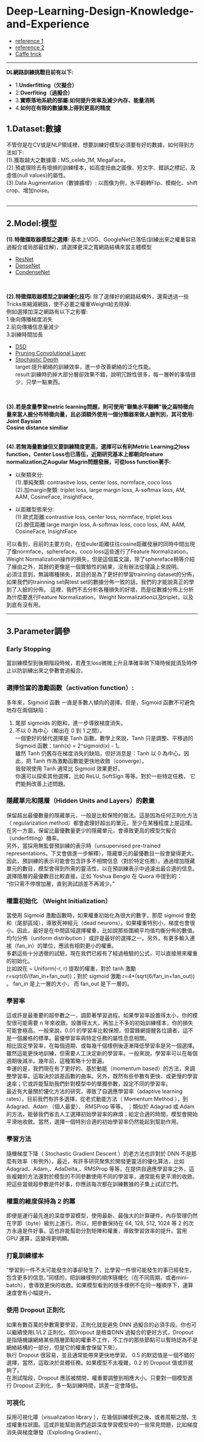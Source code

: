 # Deep-Learning-Design-Knowledge-and-Experience
- [reference 1](https://www.zhihu.com/people/zhou-yi-nan-42/activities)
- [reference 2](https://www.leiphone.com/news/201701/gOwAU7YFQkJcFkVB.html)
- [Caffe trick](https://blog.csdn.net/sinat_26917383/article/details/54232791)
---
**DL網路訓練挑戰目前有以下:**
- 1.**Underfitting（欠擬合）**
- 2.**Overfiting（過擬合）**
- 3.**實際落地系統的部屬:如何提升效率及減少內存、能量消耗**
- 4.**如何在有限的數據集上得到更高的精度**


## 1.Dataset:數據
不管你是在CV或是NLP領域裡，想要訓練好模型必須要有好的數據，如何得到方法如下:<br/>
(1).獲取越大之數據庫 : MS_celeb_1M, MegaFace。<br/>
(2).預處理除去有壞損的訓練樣本，如高度扭曲之圖像、短文字、錯誤之標記，及虛值(null values)的屬性。<br/>
(3).Data Augmentation（數據擴增）: 以图像为例，水平翻轉Flip、模糊化、shift crop、增加noise。<br/>
<br/>

---

## 2.Model:模型
**(1).特徵擷取器模型之選擇:**
基本上VGG、GoogleNet已落伍(訓練出來之權重容易過擬合或局部最佳解)，請選擇更深之寬網路結構來當主體模型
- [ResNet](https://arxiv.org/pdf/1512.03385.pdf)
- [DenseNet](https://arxiv.org/pdf/1608.06993.pdf)
- [CondenseNet](https://arxiv.org/pdf/1711.09224.pdf)
<br/>

**(2).特徵擷取器模型之訓練優化技巧:**
除了選擇好的網路結構外，還需透過一些Tricks來縮減網路，使不必要之權重Weight給去除掉:<br/>
例如選擇加深之網路有以下之影響:<br/>
1.後向傳播梯度消失<br/>
2.前向傳播信息量減少<br/>
3.訓練時間加長<br/>
- [DSD](https://arxiv.org/abs/1607.04381)
- [Pruning Convolutional Layer](https://arxiv.org/pdf/1611.06440.pdf)
- [Stochastic Depth](https://arxiv.org/pdf/1603.09382.pdf)<br/>
target:提升網絡的訓練效率，進一步改善網絡的泛化性能。<br/>
result:訓練時扔掉大部分層卻效果不錯，說明冗餘性很多，每一層幹的事情很少，只學一點東西。<br/>
<br/>

**(3).若是度量學習metric learning問題，則可使用"聯集水平翻轉"後之兩特徵向量來當人臉分布特徵向量，且必須額外使用一個分類器來做人臉判別，其可使用:**<br/>
**Joint Baysian**<br/>
**Cosine distance similiar**<br/>
<br/>

**(4).若無海量數據但又要訓練精度更高，選擇可以有利Metric Learning之loss function，Center Loss也已落伍，近期研究基本上都朝向feature normalization之Augular Magrin問題發展，可從loss function著手:**<br/>
- 以聚類來分: <br/>
(1).單純聚類: contrasitve loss, center loss, normface, coco loss <br/>
(2).加margin聚類: triplet loss, large margin loss, A-softmax loss, AM, AAM, CosineFace, InsightFace,  <br/>

- 以距離型態來分: <br/>
(1).歐式距離:contrastive loss, center loss, normface, triplet loss <br/>
(2).餘弦距離:large margin loss, A-softmax loss, coco loss, AM, AAM,  CosineFace, InsightFace <br/>

可以看到，目前的主要方向，在從euler距離往往cosine距離發展的同時中間出現了像normface，sphereface，coco loss這些進行了Feature Normalization，Weight Normalization操作的損失，但是這個篇文論，除了sphereface稍等介紹了緣由之外，其餘的更像是一個實驗性的結果，沒有辦法從理論上來說明。<br/>
必須注意到，無論哪種損失，其目的是為了更好的學習trainning dataset的分佈，如果我們的trainning set與test set的數據分佈一致的話，我們的才能說真正的學到了人臉的分佈。 這裡，我們不去分析各種損失的好壞，而是從數據分佈上分析為什麼要進行Feature Normalization，Weight Normalization以及triplet，以及到底有沒有用。<br/>


---

## 3.Parameter調參

### Early Stopping<br/>
當訓練模型到後期階段時候，若產生loss微微上升且準確率微下降時候就須及時停止以防訓練出來之參數會過擬合。<br/>

### 選擇恰當的激勵函數（activation function）:<br/>
多年來，Sigmoid 函數 一直是多數人傾向的選擇。但是，Sigmoid 函數不可避免地存在兩個缺陷：<br/>
1. 尾部 sigmoids 的飽和，進一步導致梯度消失。 <br/>
2. 不以 0 為中心（輸出在 0 到 1 之間）。<br/>
一個更好的替代選擇是 Tanh 函數。數學上來說，Tanh 只是調整、平移過的 Sigmoid 函數：tanh(x) = 2^sigmoid(x) - 1。<br/>
雖然 Tanh 仍舊存在梯度消失的缺陷，但好消息是：Tanh 以 0 為中心。因此，把 Tanh 作為激勵函數能更快地收斂（converge）。<br/>
我發現使用 Tanh 通常比 Sigmoid 效果更好。<br/>
你還可以探索其他選擇，比如 ReLU, SoftSign 等等。對於一些特定任務， 它們能夠改善上述問題。<br/>

### 隱藏單元和隱層（Hidden Units and Layers）的數量<br/>
保留超出最優數量的隱藏單元，一般是比較保險的做法。這是因為任何正則化方法（ regularization method）都會處理好超出的單元，至少在某種程度上是這樣。<br/>
在另一方面，保留比最優數量更少的隱藏單元，會導致更高的模型欠擬合（underfitting）機率。<br/>
另外，當採用無監督預訓練的表示時（unsupervised pre-trained representations，下文會做進一步解釋），隱藏單元的最優數目一般會變得更大。<br/>
因此，預訓練的表示可能會包含許多不相關信息（對於特定任務）。通過增加隱藏單元的數目，模型會得到所需的靈活性，以在預訓練表示中過濾出最合適的信息。<br/>
選擇隱層的最優數目比較直接。正如 Yoshua Bengio 在 Quora 中提到的：<br/>
“你只需不停增加層，直到測試誤差不再減少。”<br/>

### 權重初始化 （Weight Initialization）<br/>
當使用 Sigmoid 激勵函數時，如果權重初始化為很大的數字，那麼 sigmoid 會飽和（尾部區域），導致死神經元（dead neurons）。如果權重特別小，梯度也會很小。因此，最好是在中間區域選擇權重，比如說那些圍繞平均值均衡分佈的數值。<br/>
均勻分佈（uniform distribution ）或許是最好的選擇之一。另外，有更多輸入連接（fan_in）的單位，應該有相對更小的權重。<br/>
多虧這些十分透徹的試驗，現在我們已經有了經過檢驗的公式，可以直接用來權重的初始化。<br/>
比如說在 ~ Uniform(-r, r) 提取的權重，對於 tanh 激勵 r=sqrt(6/(fan_in+fan_out))；對於 sigmoid 激勵 r=4*(sqrt(6/fan_in+fan_out)) 。 fan_in 是上一層的大小， 而 fan_out 是下一層的。<br/>

### 學習率<br/>
這或許是最重要的超參數之一，調節著學習過程。如果學習率設置得太小，你的模型很可能需要 n 年來收斂。設置得太大，再加上不多的初始訓練樣本，你的損失可能會極高。一般來說，0.01 的學習率比較保險。但雷鋒網提醒各位讀者，這不是一個嚴格的標準。最優學習率與特定任務的屬性息息相關。<br/>
相比固定學習率，在每個週期、或每幾千個樣例後逐漸降低學習率是另一個選擇。雖然這能更快地訓練，但需要人工決定新的學習率。一般來說，學習率可以在每個週期後減半。幾年前，這種策略十分普遍。<br/>
幸運的是，我們現在有了更好的、基於動能（momentum based）的方法，來調整學習率。這取決於誤差函數的曲率。另外，既然有些參數有更快、或更慢的學習速率；它或許能幫助我們針對模型中的單獨參數，設定不同的學習率。<br/>
最近有大量關於優化方法的研究，導致了自適應學習率（adaptive learning rates）。目前我們有許多選擇，從老式動能方法（ Momentum Method ），到 Adagrad、Adam （個人最愛）、 RMSProp 等等。 ；類似於 Adagrad 或 Adam 的方法，能替我們省去人工選擇初始學習率的麻煩；給定合適的時間，模型會開始平滑地收斂。當然，選擇一個特別合適的初始學習率仍然能起到幫助作用。<br/>

### 學習方法<br/>
隨機梯度下降（ Stochastic Gradient Descent ）的老方法也許對於 DNN 不是那麼有效率（有例外）。最近，有許多研究聚焦於開發更靈活的優化算法，比如 Adagrad、Adam,、AdaDelta,、RMSProp 等等。在提供自適應學習率之外，這些複雜的方法還對於模型的不同參數使用不同的學習率，通常能有更平滑的收斂。<br/>
把這些當做超參數是件好事，你應該每次都在訓練數據的子集上試試它們。<br/>

### 權重的維度保持為 2 的冪<br/>
即便是運行最先進的深度學習模型，使用最新、最強大的計算硬件，內存管理仍然在字節（byte）級別上進行。所以，把參數保持在 64, 128, 512, 1024 等 2 的次方永遠是件好事。這也許能幫助分割矩陣和權重，導致學習效率的提升。當用 GPU 運算，這變得更明顯。<br/>

### 打亂訓練樣本<br/>
“學習到一件不太可能發生的事卻發生了，比學習一件很可能發生的事已經發生，包含更多的信息。”同樣的，把訓練樣例的順序隨機化（在不同周期，或者mini-batch），會導致更快的收斂。如果模型看到的很多樣例不在同一種順序下，運算速度會有小幅提升。<br/>

### 使用 Dropout 正則化<br/>
如果有數百萬的參數需要學習，正則化就是避免 DNN 過擬合的必須手段。你也可以繼續使用L1/L2 正則化，但Dropout 是檢查DNN 過擬合的更好方式，Dropout 是指隨機讓網絡某些隱層節點的權重不工作，不工作的那些節點可以暫時認為不是網絡結構的一部分，但是它的權重會保留下來）。<br/>
執行 Dropout 很容易，並且通常能帶來更快地學習。 0.5 的默認值是一個不錯的選擇，當然，這取決於具體任務。如果模型不太複雜，0.2 的 Dropout 值或許就夠了。<br/>
在測試階段，Dropout 應該被關閉，權重要調整到相應大小。只要對一個模型進行 Dropout 正則化，多一點訓練時間，誤差一定會降低。<br/>

### 可視化<br/>
採用可視化庫（visualization library ），在幾個訓練樣例之後、或者周期之間，生成權重柱狀圖。這或許能幫助我們追踪深度學習模型中的一些常見問題，比如梯度消失與梯度爆發（Exploding Gradient）。<br/>



